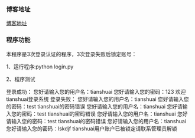 ### 博客地址
[博客地址](http://www.cnblogs.com/luotianshuai/p/4930655.html)


### 程序功能

本程序是3次登录认证的程序，3次登录失败后锁定账号：


1、运行程序:python login.py


2、程序测试

登录成功：
您好请输入您的用户名：tianshuai
您好请输入您的密码：123
欢迎tianshuai登录系统
登录失败：
您好请输入您的用户名：tianshuai
您好请输入您的密码：test
tianshuai的密码错误
您好请输入您的用户名：tianshuai
您好请输入您的密码：test
tianshuai的密码错误
您好请输入您的用户名：tianshuai
您好请输入您的密码：test
tianshuai的密码错误
您好请输入您的用户名：tianshuai
您好请输入您的密码：lskdjf
tianshuai用户账户已被锁定请联系管理员解锁
